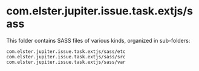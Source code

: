 # com.elster.jupiter.issue.task.extjs/sass

This folder contains SASS files of various kinds, organized in sub-folders:

    com.elster.jupiter.issue.task.extjs/sass/etc
    com.elster.jupiter.issue.task.extjs/sass/src
    com.elster.jupiter.issue.task.extjs/sass/var
